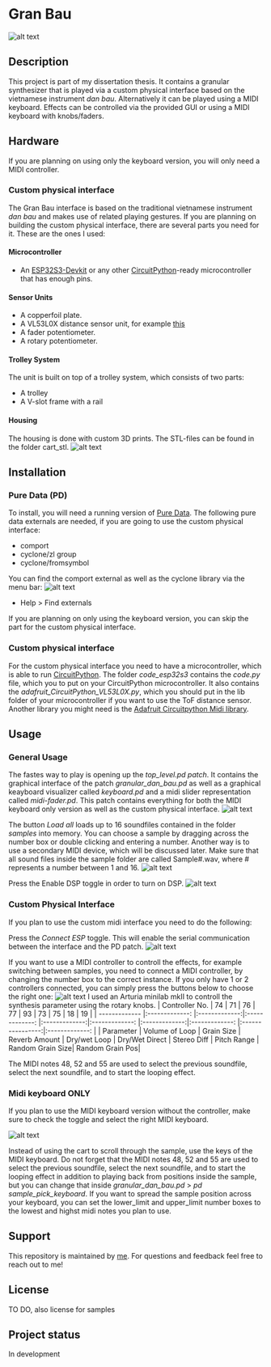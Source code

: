 # Gran Bau
![alt text](images/gran_bau.jpg "Performance on the Gran Bau")

## Description
This project is part of my dissertation thesis.
It contains a granular synthesizer that is played via a custom physical interface based on the vietnamese instrument *dan bau*.
Alternatively it can be played using a MIDI keyboard.
Effects can be controlled via the provided GUI or using a MIDI keyboard with knobs/faders.


## Hardware
If you are planning on using only the keyboard version, you will only need a MIDI controller.

### Custom physical interface
The Gran Bau interface is based on the traditional vietnamese instrument *dan bau* and makes use of related playing gestures.
If you are planning on building the custom physical interface, there are several parts you need for it. These are the ones I used:

#### Microcontroller
* An [ESP32S3-Devkit](https://docs.espressif.com/projects/esp-idf/en/latest/esp32s3/hw-reference/esp32s3/user-guide-devkitc-1.html) or any other [CircuitPython](https://circuitpython.org)-ready microcontroller that has enough pins.

#### Sensor Units
* A copperfoil plate.
* A VL53L0X distance sensor unit, for example [this](https://shop.m5stack.com/products/tof-sensor-unit)
* A fader potentiometer.
* A rotary potentiometer.

#### Trolley System
The unit is built on top of a trolley system, which consists of two parts:
* A trolley
* A V-slot frame with a rail 

#### Housing
The housing is done with custom 3D prints. The STL-files can be found in the folder cart_stl.
![alt text](images/cart_parts.png "STL files for the cart")


## Installation
### Pure Data (PD)
To install, you will need a running version of [Pure Data](https://msp.ucsd.edu/software.html).
The following pure data externals are needed, if you are going to use the custom physical interface:

* comport
* cyclone/zl group
* cyclone/fromsymbol

You can find the comport external as well as the cyclone library via the menu bar:
![alt text](images/find_external.png "Find externals from the menu bar")
* Help > Find externals

If you are planning on only using the keyboard version, you can skip the part for the custom physical interface.

### Custom physical interface
For the custom physical interface you need to have a microcontroller, which is able to run [CircuitPython](https://circuitpython.org).
The folder *code_esp32s3* contains the *code.py* file, which you to put on your CircuitPython microcontroller.
It also contains the *adafruit_CircuitPython_VL53L0X.py*, which you should put in the lib folder of your microcontroller if you want to use the ToF distance sensor.
Another library you might need is the [Adafruit Circuitpython Midi library](https://docs.circuitpython.org/projects/midi/en/latest/api.html).


## Usage

### General Usage
The fastes way to play is opening up the *top_level.pd patch*.
It contains the graphical interface of the patch *granular_dan_bau.pd* as well as a graphical keayboard visualizer called *keyboard.pd* and a midi slider representation called *midi-fader.pd*.
This patch contains everything for both the MIDI keyboard only version as well as the custom physical interface.
![alt text](images/top_level.png "Open top_level.pd")

The button *Load all* loads up to 16 soundfiles contained in the folder *samples* into memory. You can choose a sample by dragging across the number box or double clicking and entering a number.
Another way is to use a secondary MIDI device, which will be discussed later. Make sure that all sound files inside the sample folder are called Sample#.wav, where # represents a number between 1 and 16.
![alt text](images/load_all.png "Press load all button")

Press the Enable DSP toggle in order to turn on DSP.
![alt text](images/enable_dsp.png "Turn on DSP")

### Custom Physical Interface
If you plan to use the custom midi interface you need to do the following:

Press the *Connect ESP* toggle. This will enable the serial communication between the interface and the PD patch.
![alt text](images/connect_esp.png "Turn on ESP")

If you want to use a MIDI controller to controll the effects, for example switching between samples, you need to connect a MIDI controller, by changing the number box to the correct instance. If you only have 1 or 2 controllers connected, you can simply press the buttons below to choose the right one:
![alt text](images/enable_midi_keyboard.png "Turn on MIDI Keyboard")
I used an Arturia minilab mkII to controll the synthesis parameter using the rotary knobs.
| Controller No.  | 74             | 71            | 76             | 77            | 93             | 73            | 75             | 18               | 19              |
| -------------   |:-------------: |:-------------:|:-------------: |:-------------:|:-------------: |:-------------:|:-------------: |:----------------:|:-------------:  |
| Parameter       | Volume of Loop | Grain Size    | Reverb Amount  | Dry/wet Loop  | Dry/Wet Direct | Stereo Diff   | Pitch Range    | Random Grain Size| Random Grain Pos|

The MIDI notes 48, 52 and 55 are used to select the previous soundfile, select the next soundfile, and to start the looping effect.

### Midi keyboard ONLY
If you plan to use the MIDI keyboard version without the controller, make sure to check the toggle and select the right MIDI keyboard.

![alt text](images/midi_on_FX.png "Turn on MIDI Keyboard")

Instead of using the cart to scroll through the sample, use the keys of the MIDI keyboard.
Do not forget that the MIDI notes 48, 52 and 55 are used to select the previous soundfile, select the next soundfile, and to start the looping effect in addition to playing back from positions inside the sample, but you can change that inside *granular_dan_bau.pd* > *pd sample_pick_keyboard*.
If you want to spread the sample position across your keyboard, you can set the lower_limit and upper_limit number boxes to the lowest and highst midi notes you plan to use.

## Support
This repository is maintained by [me](https://github.com/grundton).
For questions and feedback feel free to reach out to me!


## License
TO DO, also license for samples 

## Project status
In development

